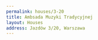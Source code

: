 ```yaml
---
permalink: houses/3-20
title: Ambsada Muzyki Tradycyjnej
layout: Houses
address: Jazdów 3/20, Warszawa
---
```

